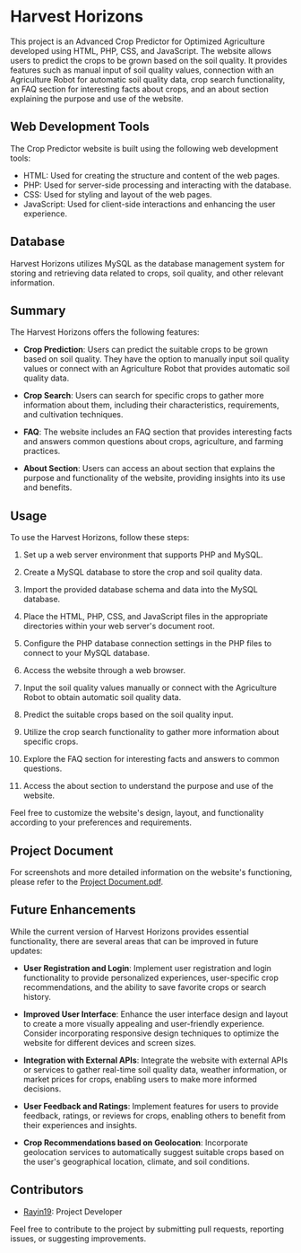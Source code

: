 # Harvest Horizons

This project is an Advanced Crop Predictor for Optimized Agriculture developed using HTML, PHP, CSS, and JavaScript. The website allows users to predict the crops to be grown based on the soil quality. It provides features such as manual input of soil quality values, connection with an Agriculture Robot for automatic soil quality data, crop search functionality, an FAQ section for interesting facts about crops, and an about section explaining the purpose and use of the website.

## Web Development Tools

The Crop Predictor website is built using the following web development tools:

- HTML: Used for creating the structure and content of the web pages.
- PHP: Used for server-side processing and interacting with the database.
- CSS: Used for styling and layout of the web pages.
- JavaScript: Used for client-side interactions and enhancing the user experience.

## Database

Harvest Horizons utilizes MySQL as the database management system for storing and retrieving data related to crops, soil quality, and other relevant information.

## Summary

The Harvest Horizons offers the following features:

- **Crop Prediction**: Users can predict the suitable crops to be grown based on soil quality. They have the option to manually input soil quality values or connect with an Agriculture Robot that provides automatic soil quality data.

- **Crop Search**: Users can search for specific crops to gather more information about them, including their characteristics, requirements, and cultivation techniques.

- **FAQ**: The website includes an FAQ section that provides interesting facts and answers common questions about crops, agriculture, and farming practices.

- **About Section**: Users can access an about section that explains the purpose and functionality of the website, providing insights into its use and benefits.

## Usage

To use the Harvest Horizons, follow these steps:

1. Set up a web server environment that supports PHP and MySQL.

2. Create a MySQL database to store the crop and soil quality data.

3. Import the provided database schema and data into the MySQL database.

4. Place the HTML, PHP, CSS, and JavaScript files in the appropriate directories within your web server's document root.

5. Configure the PHP database connection settings in the PHP files to connect to your MySQL database.

6. Access the website through a web browser.

7. Input the soil quality values manually or connect with the Agriculture Robot to obtain automatic soil quality data.

8. Predict the suitable crops based on the soil quality input.

9. Utilize the crop search functionality to gather more information about specific crops.

10. Explore the FAQ section for interesting facts and answers to common questions.

11. Access the about section to understand the purpose and use of the website.

Feel free to customize the website's design, layout, and functionality according to your preferences and requirements.

## Project Document

For screenshots and more detailed information on the website's functioning, please refer to the [Project Document.pdf](https://github.com/rayin19/Crop-Prediction-Website/blob/main/Project%20Document.pdf).

## Future Enhancements

While the current version of Harvest Horizons provides essential functionality, there are several areas that can be improved in future updates:

- **User Registration and Login**: Implement user registration and login functionality to provide personalized experiences, user-specific crop recommendations, and the ability to save favorite crops or search history.

- **Improved User Interface**: Enhance the user interface design and layout to create a more visually appealing and user-friendly experience. Consider incorporating responsive design techniques to optimize the website for different devices and screen sizes.

- **Integration with External APIs**: Integrate the website with external APIs or services to gather real-time soil quality data, weather information, or market prices for crops, enabling users to make more informed decisions.

- **User Feedback and Ratings**: Implement features for users to provide feedback, ratings, or reviews for crops, enabling others to benefit from their experiences and insights.

- **Crop Recommendations based on Geolocation**: Incorporate geolocation services to automatically suggest suitable crops based on the user's geographical location, climate, and soil conditions.

## Contributors

- [Rayin19](https://github.com/rayin19): Project Developer

Feel free to contribute to the project by submitting pull requests, reporting issues, or suggesting improvements.
